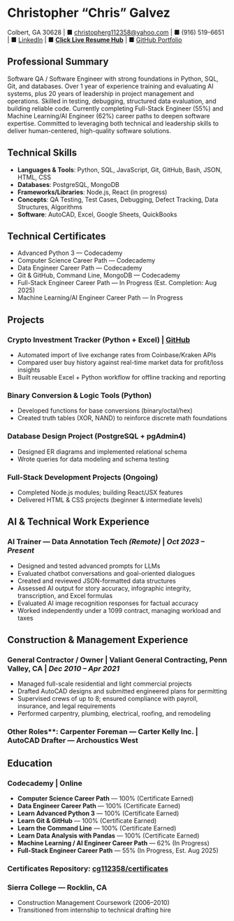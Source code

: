 # Christopher “Chris” Galvez

Colbert, GA 30628 | ■ [christopherg112358@yahoo.com](mailto:christopherg112358@yahoo.com) | ■ (916) 519-6651 | ■ [LinkedIn](https://www.linkedin.com/in/christopher-galvez-98bb5333b) | ■ **[Click Live Resume Hub](https://cg112358.github.io)** | ■ [GitHub Portfolio](https://github.com/cg112358)

## Professional Summary
Software QA / Software Engineer with strong foundations in Python, SQL, Git, and databases. Over 1 year of experience training and evaluating AI systems, plus 20 years of leadership in project management and operations. Skilled in testing, debugging, structured data evaluation, and building reliable code. Currently completing Full-Stack Engineer (55%) and Machine Learning/AI Engineer (62%) career paths to deepen software expertise. Committed to leveraging both technical and leadership skills to deliver human-centered, high-quality software solutions.

## Technical Skills
- **Languages & Tools**: Python, SQL, JavaScript, Git, GitHub, Bash, JSON, HTML, CSS  
- **Databases**: PostgreSQL, MongoDB  
- **Frameworks/Libraries**: Node.js, React (in progress)  
- **Concepts**: QA Testing, Test Cases, Debugging, Defect Tracking, Data Structures, Algorithms  
- **Software**: AutoCAD, Excel, Google Sheets, QuickBooks  

## Technical Certificates
- Advanced Python 3 — Codecademy  
- Computer Science Career Path — Codecademy  
- Data Engineer Career Path — Codecademy  
- Git & GitHub, Command Line, MongoDB — Codecademy  
- Full-Stack Engineer Career Path — In Progress (Est. Completion: Aug 2025)  
- Machine Learning/AI Engineer Career Path — In Progress  

## Projects
### Crypto Investment Tracker (Python + Excel) | [GitHub](https://github.com/cg112358/crypto-price-tracker)  
- Automated import of live exchange rates from Coinbase/Kraken APIs  
- Compared user buy history against real-time market data for profit/loss insights  
- Built reusable Excel + Python workflow for offline tracking and reporting  

### Binary Conversion & Logic Tools (Python) 
- Developed functions for base conversions (binary/octal/hex)  
- Created truth tables (XOR, NAND) to reinforce discrete math foundations  

### Database Design Project (PostgreSQL + pgAdmin4) 
- Designed ER diagrams and implemented relational schema  
- Wrote queries for data modeling and schema testing  

### Full-Stack Development Projects (Ongoing)  
- Completed Node.js modules; building React/JSX features  
- Delivered HTML & CSS projects (beginner & intermediate levels)  

## AI & Technical Work Experience
### AI Trainer — Data Annotation Tech *(Remote)* | *Oct 2023 – Present*  
- Designed and tested advanced prompts for LLMs  
- Evaluated chatbot conversations and goal-oriented dialogues  
- Created and reviewed JSON-formatted data structures  
- Assessed AI output for story accuracy, infographic integrity, transcription, and Excel formulas  
- Evaluated AI image recognition responses for factual accuracy  
- Worked independently under a 1099 contract, managing workload and taxes  

## Construction & Management Experience
### General Contractor / Owner | Valiant General Contracting, Penn Valley, CA | *Dec 2010 – Apr 2021*  
- Managed full-scale residential and light commercial projects  
- Drafted AutoCAD designs and submitted engineered plans for permitting  
- Supervised crews of up to 8; ensured compliance with payroll, insurance, and legal requirements  
- Performed carpentry, plumbing, electrical, roofing, and remodeling  

### Other Roles**: Carpenter Foreman — Carter Kelly Inc. | AutoCAD Drafter — Archoustics West  

## Education

### Codecademy | Online  
- **Computer Science Career Path** — 100% (Certificate Earned)  
- **Data Engineer Career Path** — 100% (Certificate Earned)  
- **Learn Advanced Python 3** — 100% (Certificate Earned)  
- **Learn Git & GitHub** — 100% (Certificate Earned)  
- **Learn the Command Line** — 100% (Certificate Earned)  
- **Learn Data Analysis with Pandas** — 100% (Certificate Earned)  
- **Machine Learning / AI Engineer Career Path** — 62% (In Progress)  
- **Full-Stack Engineer Career Path** — 55% (In Progress, Est. Aug 2025)  

### Certificates Repository: [cg112358/certificates](https://cg112358.github.io/certificates/)  

### Sierra College — Rocklin, CA  
- Construction Management Coursework (2006–2010)  
- Transitioned from internship to technical drafting hire  
